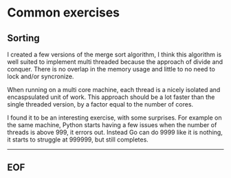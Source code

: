 # Common exercises

## Sorting

I created a few versions of the merge sort algorithm, I think this algorithm is well suited to implement multi threaded because the approach of divide and conquer. There is no overlap in the memory usage and little to no need to lock and/or syncronize.

When running on a multi core machine, each thread is a nicely isolated and encaspsulated unit of work. This approach should be a lot faster than the single threaded version, by a factor equal to the number of cores.

I found it to be an interesting exercise, with some surprises. For example on the same machine, Python starts having a few issues when the number of threads is above 999, it errors out. Instead Go can do 9999 like it is nothing, it starts to struggle at 999999, but still completes.

----
EOF
----